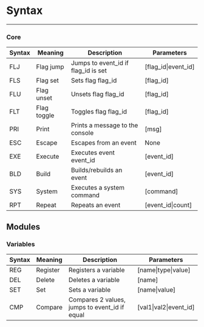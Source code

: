 # Syntax
-----
### Core
|Syntax|Meaning|Description|Parameters|
| --- | --- | --- | --- |
| FLJ | Flag jump | Jumps to event_id if flag_id is set | [flag_id\|event_id] |
| FLS | Flag set | Sets flag flag_id | [flag_id] |
| FLU | Flag unset | Unsets flag flag_id | [flag_id] |
| FLT | Flag toggle | Toggles flag flag_id | [flag_id] |
| PRI | Print | Prints a message to the console | [msg] |
| ESC | Escape | Escapes from an event | None |
| EXE | Execute | Executes event event_id | [event_id] |
| BLD | Build | Builds/rebuilds an event | [event_id] |
| SYS | System | Executes a system command | [command] |
| RPT | Repeat | Repeats an event| [event_id\|count] |

## Modules

### Variables
|Syntax|Meaning|Description|Parameters|
| --- | --- | --- | --- |
| REG | Register | Registers a variable | [name\|type\|value] |
| DEL | Delete | Deletes a variable | [name] |
| SET | Set | Sets a variable | [name\|value] |
| CMP | Compare | Compares 2 values, jumps to event_id if equal | [val1\|val2\|event_id] |
